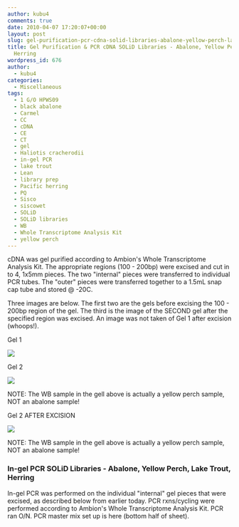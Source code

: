 ```yaml
---
author: kubu4
comments: true
date: 2010-04-07 17:20:07+00:00
layout: post
slug: gel-purification-pcr-cdna-solid-libraries-abalone-yellow-perch-lake-trout-herring
title: Gel Purification & PCR cDNA SOLiD Libraries - Abalone, Yellow Perch, Lake Trout,
  Herring
wordpress_id: 676
author:
  - kubu4
categories:
  - Miscellaneous
tags:
  - 1 G/O HPWS09
  - black abalone
  - Carmel
  - CC
  - cDNA
  - CE
  - CT
  - gel
  - Haliotis cracherodii
  - in-gel PCR
  - lake trout
  - Lean
  - library prep
  - Pacific herring
  - PQ
  - Sisco
  - siscowet
  - SOLiD
  - SOLiD libraries
  - WB
  - Whole Transcriptome Analysis Kit
  - yellow perch
---
```


cDNA was gel purified according to Ambion's Whole Transcriptome Analysis Kit. The appropriate regions (100 - 200bp) were excised and cut in to 4, 1x5mm pieces. The two "internal" pieces were transferred to individual PCR tubes. The "outer" pieces were transferred together to a 1.5mL snap cap tube and stored @ -20C.

Three images are below. The first two are the gels before excising the 100 - 200bp region of the gel. The third is the image of the SECOND gel after the specified region was excised. An image was not taken of Gel 1 after excision (whoops!).

Gel 1

![](http://eagle.fish.washington.edu/Arabidopsis/20100407-01.jpg)



Gel 2

![](http://eagle.fish.washington.edu/Arabidopsis/20100407-02.jpg)

NOTE: The WB sample in the gell above is actually a yellow perch sample, NOT an abalone sample!



Gel 2 AFTER EXCISION

![](http://eagle.fish.washington.edu/Arabidopsis/20100407-03.jpg)

NOTE: The WB sample in the gell above is actually a yellow perch sample, NOT an abalone sample!





### In-gel PCR SOLiD Libraries - Abalone, Yellow Perch, Lake Trout, Herring



In-gel PCR was performed on the individual "internal" gel pieces that were excised, as described below from earlier today. PCR rxns/cycling were performed according to Ambion's Whole Transcriptome Analysis Kit. PCR ran O/N. PCR master mix set up is here (bottom half of sheet).
